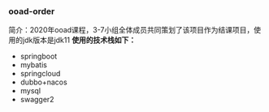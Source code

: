### ooad-order
简介：2020年ooad课程，3-7小组全体成员共同策划了该项目作为结课项目，使用的jdk版本是jdk11
**使用的技术栈如下：**

- springboot
- mybatis
- springcloud
- dubbo+nacos
- mysql
- swagger2


